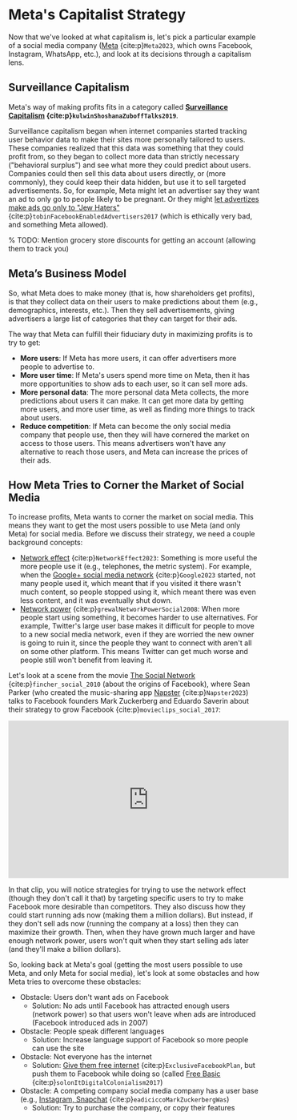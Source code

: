 # Meta's Capitalist Strategy

Now that we've looked at what capitalism is, let's pick a particular example of a social media company ([Meta](https://en.wikipedia.org/wiki/Meta) {cite:p}`Meta2023`, which owns Facebook, Instagram, WhatsApp, etc.), and look at its decisions through a capitalism lens.

## Surveillance Capitalism
Meta's way of making profits fits in a category called __[Surveillance Capitalism](https://nymag.com/intelligencer/2019/02/shoshana-zuboff-q-and-a-the-age-of-surveillance-capital.html) {cite:p}`kulwinShoshanaZuboffTalks2019`__.

Surveillance capitalism began when internet companies started tracking user behavior data to make their sites more personally tailored to users. These companies realized that this data was something that they could profit from, so they began to collect more data than strictly necessary ("behavioral surplus") and see what more they could predict about users. Companies could then sell this data about users directly, or (more commonly), they could keep their data hidden, but use it to sell targeted advertisements. So, for example, Meta might let an advertiser say they want an ad to only go to people likely to be pregnant. Or they might [let advertizes make ads go only to "Jew Haters"](https://www.propublica.org/article/facebook-enabled-advertisers-to-reach-jew-haters) {cite:p}`tobinFacebookEnabledAdvertisers2017` (which is ethically very bad, and something Meta allowed).

% TODO: Mention grocery store discounts for getting an account (allowing them to track you)


## Meta’s Business Model
So, what Meta does to make money (that is, how shareholders get profits), is that they collect data on their users to make predictions about them (e.g., demographics, interests, etc.). Then they sell advertisements, giving advertisers a large list of categories that they can target for their ads.

The way that Meta can fulfill their fiduciary duty in maximizing profits is to try to get:
- __More users__: If Meta has more users, it can offer advertisers more people to advertise to.
- __More user time__: If Meta's users spend more time on Meta, then it has more opportunities to show ads to each user, so it can sell more ads.
- __More personal data__: The more personal data Meta collects, the more predictions about users it can make. It can get more data by getting more users, and more user time, as well as finding more things to track about users.
- __Reduce competition__: If Meta can become the only social media company that people use, then they will have cornered the market on access to those users. This means advertisers won't have any alternative to reach those users, and Meta can increase the prices of their ads.

## How Meta Tries to Corner the Market of Social Media
To increase profits, Meta wants to corner the market on social media. This means they want to get the most users possible to use Meta (and only Meta) for social media. Before we discuss their strategy, we need a couple background concepts:

- [Network effect](https://en.wikipedia.org/wiki/Network_effect) {cite:p}`NetworkEffect2023`: Something is more useful the more people use it (e.g., telephones, the metric system). For example, when the [Google+ social media network](https://en.wikipedia.org/wiki/Google%2B) {cite:p}`Google2023` started, not many people used it, which meant that if you visited it there wasn't much content, so people stopped using it, which meant there was even less content, and it was eventually shut down.
- [Network power](https://alliance-primo.hosted.exlibrisgroup.com/permalink/f/kjtuig/CP71119582520001451) {cite:p}`grewalNetworkPowerSocial2008`: When more people start using something, it becomes harder to use alternatives. For example, Twitter's large user base makes it difficult for people to move to a new social media network, even if they are worried the new owner is going to ruin it, since the people they want to connect with aren't all on some other platform. This means Twitter can get much worse and people still won't benefit from leaving it.

Let's look at a scene from the movie [The Social Network](https://www.imdb.com/title/tt1285016/) {cite:p}`fincher_social_2010` (about the origins of Facebook), where Sean Parker (who created the music-sharing app [Napster](https://en.wikipedia.org/wiki/Napster) {cite:p}`Napster2023`) talks to Facebook founders Mark Zuckerberg and Eduardo Saverin about their strategy to grow Facebook {cite:p}`movieclips_social_2017`: 


<iframe width="560" height="315" src="https://www.youtube.com/embed/k5fJmkv02is?start=37" title="YouTube video player" frameborder="0" allow="accelerometer; autoplay; clipboard-write; encrypted-media; gyroscope; picture-in-picture" allowfullscreen></iframe>


In that clip, you will notice strategies for trying to use the network effect (though they don't call it that) by targeting specific users to try to make Facebook more desirable than competitors. They also discuss how they could start running ads now
(making them a million dollars). But instead, if they don't sell ads now (running the company at a loss) then they can maximize their growth. Then, when they have grown much larger and have enough network power, users won't quit when they start selling ads later (and they'll make a billion dollars).

So, looking back at Meta's goal (getting the most users possible to use Meta, and only Meta for social media), let's look at some obstacles and how Meta tries to overcome these obstacles:
- Obstacle: Users don't want ads on Facebook
  - Solution: No ads until Facebook has attracted enough users (network power) so that users won't leave when ads are introduced (Facebook introduced ads in 2007)
- Obstacle: People speak different languages
  - Solution: Increase language support of Facebook so more people can use the site
- Obstacle: Not everyone has the internet
  -  Solution: [Give them free internet](https://time.com/facebook-world-plan/) {cite:p}`ExclusiveFacebookPlan`, but push them to Facebook while doing so (called [Free Basic](https://www.theguardian.com/technology/2017/jul/27/facebook-free-basics-developing-markets) {cite:p}`solonItDigitalColonialism2017`)
- Obstacle:  A competing company social media company has a user base (e.g., [Instagram, Snapchat](https://www.businessinsider.com/mark-zuckerberg-grilled-on-facebook-copying-instagram-snapchat-2020-7) {cite:p}`eadiciccoMarkZuckerbergWas`)
  - Solution: Try to purchase the company, or copy their features
